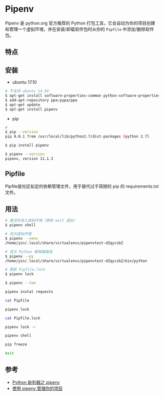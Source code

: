# Pipenv

Pipenv 是 python.org 官方推荐的 Python 打包工具，它会自动为你的项目创建和管理一个虚拟环境，并在安装/卸载软件包时从你的 `Pipfile` 中添加/删除软件包。


## 特点


## 安装

* ubuntu 17.10

```bash
# 不支持 ubuntu 14.04
$ apt-get install software-properties-common python-software-properties
$ add-apt-repository ppa:pypa/ppa
$ apt-get update
$ apt-get install pipenv
```

* pip

```bash
#
$ pip --version
pip 9.0.1 from /usr/local/lib/python2.7/dist-packages (python 2.7)

$ pip install pipenv

$ pipenv --version
pipenv, version 11.1.3
```

## Pipfile

Pipfile是社区拟定的依赖管理文件，用于替代过于简陋的 pip 的 requirements.txt 文件。


## 用法

```bash
# 激活并进入虚拟环境（使用 exit 退出）
$ pipenv shell

# 显示虚拟环境
$ pipenv --venv
/home/yin/.local/share/virtualenvs/pipenvtest-dZqycsbZ

# 显示 Python 解释器路径
$ pipenv --py
/home/yin/.local/share/virtualenvs/pipenvtest-dZqycsbZ/bin/python

# 更新 Pipfile.lock
$ pipenv lock
```

```bash
$ pipenv --two

pipenv instal requests

cat Pipfile

pipenv lock

cat Pipfile.lock

pipenv lock -r

pipenv shell

pip freeze

exit
```

## 参考

* [Python 新利器之 pipenv](https://www.jianshu.com/p/00af447f0005)
* [使用 pipenv 管理你的项目](https://zhuanlan.zhihu.com/p/32913361)